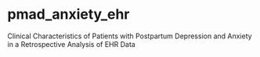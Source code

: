 # pmad_anxiety_ehr
Clinical Characteristics of Patients with Postpartum Depression and Anxiety in a Retrospective Analysis of EHR Data 

